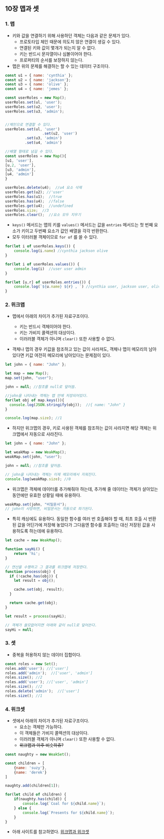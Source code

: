 ## 	10장 맵과 셋



### 1. 맵

- 키와 값을 연결하기 위해 사용하던 객체는 다음과 같은 문제가 있다.
  - 프로토타입 체인 때문에 의도치 않은 연결이 생길 수 있다.
  - 연결된 키와 값이 몇개가 되는지 알 수 없다.
  - 키는 반드시 문자열이나 심볼이어야 한다.
  - 프로퍼티의 순서를 보장하지 않는다.
- 맵은 위의 문제를 해결하는 할 수 있는 데이터 구조이다.

```javascript
const u1 = { name: 'cynthia' };
const u2 = { name: 'jackson'};
const u3 = { name: 'olive' };
const u4 = { name: 'jemes' };

const userRoles = new Map();
userRoles.set(ul, 'user');
userRoles.set(u2, 'user');
userRoles.set(u3, 'admin');


//체인으로 연결할 수 있다.
userRoles.set(ul, 'user')
				 .set(u2, 'user')
         .set(u3, 'admin')
         .set(u4, 'admin')

//배열 형태로 넘길 수 있다.
const userRoles = new Map(){
[u1, 'user'],
[u,2, 'user'],
[u3, 'admin'],
[u4, 'admin']
}

userRoles.delete(u4);  //u4 요소 삭제
userRoles.get(u2); //'user'
userRoles.has(u1);  //true
userRoles.has(u4);  //false
userRoles.get(u4);  //undefined
userRoles.size;  //3
userRoles.clear();  //요소 모두 지우기

```

- `keys()` 메서드는 맵의 키를 `values()` 메서드는 값을 `entries` 메서드는 첫 번째 요소가 키이고 두번째 요소가 값인 배열을 각각 반환한다. 
- 모두 이터러블 객체이므로 `for of`	를 쓸 수 있다.

```javascript
for(let i of userRoles.keys()) {
	console.log(i.name) //cynthia jackson olive
}

for(let i of userRoles.values()) {
	console.log(i)  //user user admin
}

for(let [u,r] of userRoles.entries()) {
	console.log(`${u.name} ${r} , `) //cynthia user, jackson user, olive admin
}
```



### 2. 위크맵

- 맵에서 아래의 차이가 추가된 자료구조이다.
  - 키는 반드시 객체이어야 한다.
  - 키는 가비지 콜렉션의 대상이다.
  - 이러러블 객체가 아니며 `clear()` 또한 사용할 수 없다.

- 객체나 맵의 경우 키값을 참조하고 있는 값이 사라져도, 객체나 맵이 메모리의 남아 있다면 키값 여전히 메모리에 남아있다는 문제점이 있다.

```javascript
let john = { name: "John" };

let map = new Map();
map.set(john, "user");

john = null; //참조를 null로 덮어씀.

//john을 나타내는 객체는 맵 안에 저장되어있다.
for(let obj of map.keys()){
  console.log(JSON.stringify(obj));  //{ name: "John" }
}

console.log(map.size); //1
```

- 하지만 위크맵의 경우, 키로 사용된 객체를 참조하는 값이 사라지면 해당 객체는 위크맵에서 자동으로 사라진다.

```javascript
let john = { name: "John" };

let weakMap = new WeakMap();
weakMap.set(john, "user");

john = null; //참조를 덮어씀.

// john을 나타내는 객체는 이제 메모리에서 지워진다.
console.log(weakMap.size); //0
```

- 위크맵은 객체에 데이터를 추가해줘야 하는데, 추가해 줄 데이터는 객체가 살아있는 동안에만 유효한 상황일 때에 유용하다.

```javascript
weakMap.set(john, "비밀문서");
// john이 사망하면, 비밀문서는 자동으로 파기된다.
```

- 특히 캐싱에도 유용하다. 동일한 함수를 여러 번 호출해야 할 때, 최초 호출 시 반환된 값을 어딘가에 저장해 놓았다가 그다음엔 함수를 호출하는 대신 저장된 값을 사용하도록 하는데에 유용하다.

```javascript
let cache = new WeakMap();

function sayHi() {
	return 'hi';
}

// 연산을 수행하고 그 결과를 위크맵에 저장한다.
function process(obj) {
  if (!cache.has(obj)) {
    let result = obj();

    cache.set(obj, result);
  }

  return cache.get(obj);
}

let result = process(sayHi);

// 객체가 쓸모없어지면 아래와 같이 null로 덮어쓴다.
sayHi = null;

```



### 3. 셋

- 중복을 허용하지 않는 데이터 집합이다.

```javascript
const roles = new Set();
roles.add('user'); //['user']
roles.add('admin');  //['user', 'admin']
roles.size(); //2
roles.add('user'); //['user', 'admin']
roles.size(); //2
roles.delete('admin');  //['user']
roles.size(); //1
```



### 4. 위크셋

- 셋에서 아래의 차이가 추가된 자료구조이다.
  - 요소는 객체만 가능하다.
  - 이 객체들은 가비지 콜렉션의 대상이다.
  - 이러러블 객체가 아니며 `clear()` 또한 사용할 수 없다.
  - <del>위크맵과 아주 비슷하쥬?</del>

```javascript
const naughty = new WeakSet();

const children = [
	{name: 'suzy'},
	{name: 'derek'}
]

naughty.add(children[1]);

for(let child of children) {
	if(naughty.has(child)) {
		console.log(`Coal for ${child.name}`);
	} else {
		console.log(`Presents for ${child.name}`);
	}
}
```



- 아래 사이트를 참고하였다. [위크맵과 위크셋](https://ko.javascript.info/weakmap-weakset)

